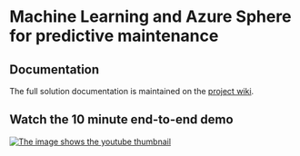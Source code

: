 # Machine Learning and Azure Sphere for predictive maintenance

## Documentation

The full solution documentation is maintained on the [project wiki](https://github.com/gloveboxes/AzureSphereClassify/wiki).

## Watch the 10 minute end-to-end demo

[![The image shows the youtube thumbnail](https://github.com/gloveboxes/AzureSphereClassify/wiki/media/predictive_maintenace_youtube.png)](https://youtu.be/62XKxzRld28)
